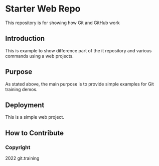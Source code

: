 # Starter Web Repo

This repository is for showing how Git and GitHub work

## Introduction

This is example to show difference part of the it repository and various commands using a web projects.

## Purpose

As stated above, the main purpose is to provide simple examples for Git training demos.

## Deployment

This is a simple web project.

## How to Contribute

### Copyright

2022 git.training